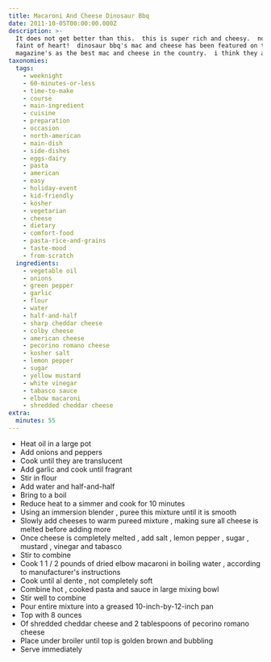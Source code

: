```yaml
---
title: Macaroni And Cheese Dinosaur Bbq
date: 2011-10-05T00:00:00.000Z
description: >-
  It does not get better than this.  this is super rich and cheesy.  not for the
  faint of heart!  dinosaur bbq's mac and cheese has been featured on tv and in
  magazine's as the best mac and cheese in the country.  i think they are right.
taxonomies:
  tags:
    - weeknight
    - 60-minutes-or-less
    - time-to-make
    - course
    - main-ingredient
    - cuisine
    - preparation
    - occasion
    - north-american
    - main-dish
    - side-dishes
    - eggs-dairy
    - pasta
    - american
    - easy
    - holiday-event
    - kid-friendly
    - kosher
    - vegetarian
    - cheese
    - dietary
    - comfort-food
    - pasta-rice-and-grains
    - taste-mood
    - from-scratch
  ingredients:
    - vegetable oil
    - onions
    - green pepper
    - garlic
    - flour
    - water
    - half-and-half
    - sharp cheddar cheese
    - colby cheese
    - american cheese
    - pecorino romano cheese
    - kosher salt
    - lemon pepper
    - sugar
    - yellow mustard
    - white vinegar
    - tabasco sauce
    - elbow macaroni
    - shredded cheddar cheese
extra:
  minutes: 55
---
```

 - Heat oil in a large pot
 - Add onions and peppers
 - Cook until they are translucent
 - Add garlic and cook until fragrant
 - Stir in flour
 - Add water and half-and-half
 - Bring to a boil
 - Reduce heat to a simmer and cook for 10 minutes
 - Using an immersion blender , puree this mixture until it is smooth
 - Slowly add cheeses to warm pureed mixture , making sure all cheese is melted before adding more
 - Once cheese is completely melted , add salt , lemon pepper , sugar , mustard , vinegar and tabasco
 - Stir to combine
 - Cook 1 1 / 2 pounds of dried elbow macaroni in boiling water , according to manufacturer's instructions
 - Cook until al dente , not completely soft
 - Combine hot , cooked pasta and sauce in large mixing bowl
 - Stir well to combine
 - Pour entire mixture into a greased 10-inch-by-12-inch pan
 - Top with 8 ounces
 - Of shredded cheddar cheese and 2 tablespoons of pecorino romano cheese
 - Place under broiler until top is golden brown and bubbling
 - Serve immediately
